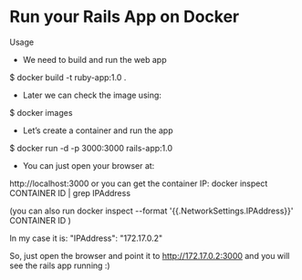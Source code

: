# Run your Rails App on Docker

Usage

- We need to build and run the web app

$ docker build -t ruby-app:1.0 .

- Later we can check the image using:

$ docker images

- Let’s create a container and run the app

$ docker run -d -p 3000:3000 rails-app:1.0

- You can just open your browser at: 

http://localhost:3000 or you can get the container IP: docker inspect CONTAINER ID | grep IPAddress

(you can also run docker inspect --format '{{.NetworkSettings.IPAddress}}' CONTAINER ID )

In my case it is: "IPAddress": "172.17.0.2"

So, just open the browser and point it to http://172.17.0.2:3000 and you will see the rails app running :)
